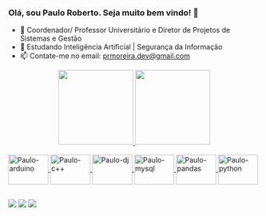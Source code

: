 ### Olá, sou Paulo Roberto. Seja muito bem vindo! 👋

- 🔭 Coordenador/ Professor Universitário e Diretor de Projetos de Sistemas e Gestão
- 🌱 Estudando Inteligência Artificial | Segurança da Informação
- 📫 Contate-me no email: prmoreira.dev@gmail.com

<div align="center">
  <a href="https://github.com/prmmendes">
  <img height="150em" src="https://github-readme-stats.vercel.app/api?username=prmmendes&show_icons=true&theme=merko&include_all_commits=true&count_private=true"/>
  <img height="150em" src="https://github-readme-stats.vercel.app/api/top-langs/?username=prmmendes&layout=compact&langs_count=7&theme=merko"/>
</div>
  
 <div style="display: inline_block"><br>
  <img align="center" alt="Paulo-arduino" height="60" width="80" src="https://cdn.jsdelivr.net/gh/devicons/devicon/icons/arduino/arduino-original-wordmark.svg">
  <img align="center" alt="Paulo-c++" height="60" width="80" src="https://cdn.jsdelivr.net/gh/devicons/devicon/icons/cplusplus/cplusplus-original.svg">
  <img align="center" alt="Paulo-dj" height="60" width="80" src="https://cdn.jsdelivr.net/gh/devicons/devicon/icons/django/django-plain.svg">
  <img align="center" alt="Paulo-mysql" height="60" width="80" src="https://cdn.jsdelivr.net/gh/devicons/devicon/icons/mysql/mysql-original-wordmark.svg">
  <img align="center" alt="Paulo-pandas" height="60" width="80" src="https://cdn.jsdelivr.net/gh/devicons/devicon/icons/pandas/pandas-original-wordmark.svg">
  <img align="center" alt="Paulo-python" height="60" width="80" src="https://cdn.jsdelivr.net/gh/devicons/devicon/icons/python/python-original-wordmark.svg">
 </div>
  
  ##
  
  <div> 
   <a href="https://www.instagram.com/profpaulomendes" target="_blank"><img src="https://img.shields.io/badge/-Instagram-%23E4405F?style=for-the-badge&logo=instagram&logoColor=white" target="_blank"></a>
 	 <a href = "mailto:prmoreira.dev@gmail.com"><img src="https://img.shields.io/badge/-Gmail-%23333?style=for-the-badge&logo=gmail&logoColor=white" target="_blank"></a>
  <a href="https://www.linkedin.com/in/prmmendes" target="_blank"><img src="https://img.shields.io/badge/-LinkedIn-%230077B5?style=for-the-badge&logo=linkedin&logoColor=white" target="_blank"></a> 
 
 
</div>
